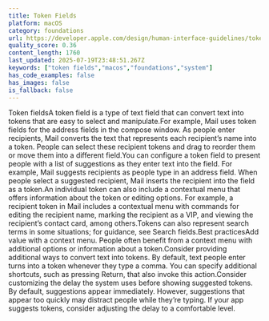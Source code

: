 ```yaml
---
title: Token Fields
platform: macOS
category: foundations
url: https://developer.apple.com/design/human-interface-guidelines/token-fields
quality_score: 0.36
content_length: 1760
last_updated: 2025-07-19T23:48:51.267Z
keywords: ["token fields","macos","foundations","system"]
has_code_examples: false
has_images: false
is_fallback: false
---
```


Token fieldsA token field is a type of text field that can convert text into tokens that are easy to select and manipulate.For example, Mail uses token fields for the address fields in the compose window. As people enter recipients, Mail converts the text that represents each recipient’s name into a token. People can select these recipient tokens and drag to reorder them or move them into a different field.You can configure a token field to present people with a list of suggestions as they enter text into the field. For example, Mail suggests recipients as people type in an address field. When people select a suggested recipient, Mail inserts the recipient into the field as a token.An individual token can also include a contextual menu that offers information about the token or editing options. For example, a recipient token in Mail includes a contextual menu with commands for editing the recipient name, marking the recipient as a VIP, and viewing the recipient’s contact card, among others.Tokens can also represent search terms in some situations; for guidance, see Search fields.Best practicesAdd value with a context menu. People often benefit from a context menu with additional options or information about a token.Consider providing additional ways to convert text into tokens. By default, text people enter turns into a token whenever they type a comma. You can specify additional shortcuts, such as pressing Return, that also invoke this action.Consider customizing the delay the system uses before showing suggested tokens. By default, suggestions appear immediately. However, suggestions that appear too quickly may distract people while they’re typing. If your app suggests tokens, consider adjusting the delay to a comfortable level.